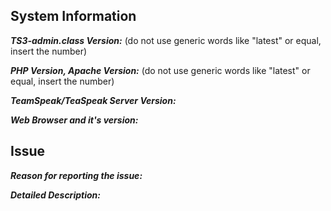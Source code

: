 ## System Information
***TS3-admin.class Version:*** (do not use generic words like "latest" or equal, insert the number)

***PHP Version, Apache Version:*** (do not use generic words like "latest" or equal, insert the number)

***TeamSpeak/TeaSpeak Server Version:***

***Web Browser and it's version:***

## Issue
***Reason for reporting the issue:***





***Detailed Description:***




